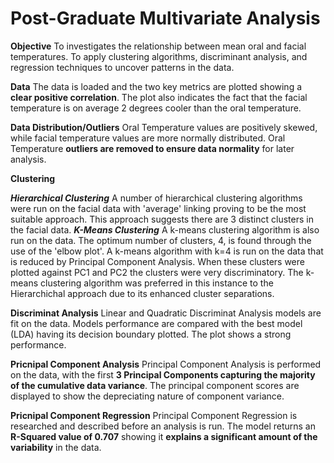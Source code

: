 # Post-Graduate Multivariate Analysis

**Objective**
To investigates the relationship between mean oral and facial temperatures. 
To apply clustering algorithms, discriminant analysis, and regression techniques to uncover patterns in the data.

**Data**
The data is loaded and the two key metrics are plotted showing a **clear positive correlation**. 
The plot also indicates the fact that the facial temperature is on average 2 degrees cooler than the oral temperature.

**Data Distribution/Outliers**
Oral Temperature values are positively skewed, while facial temperature values are more normally distributed. 
Oral Temperature **outliers are removed to ensure data normality** for later analysis.

**Clustering**

***Hierarchical Clustering***
A number of hierarchical clustering algorithms were run on the facial data with 'average' linking proving to be the most suitable approach. This approach suggests there are 3 distinct clusters in the facial data. 
***K-Means Clustering***
A k-means clustering algorithm is also run on the data. The optimum number of clusters, 4, is found through the use of the 'elbow plot'. A k-means algorithm with k=4 is run on the data that is reduced by Principal Component Analysis. When these clusters were plotted against PC1 and PC2 the clusters were very discriminatory. The k-means clustering algorithm was preferred in this instance to the Hierarchichal approach due to its enhanced cluster separations.

**Discriminat Analysis**
Linear and Quadratic Discriminat Analysis models are fit on the data. Models performance are compared with the best model (LDA) having its decision boundary plotted. The plot shows a strong performance.

**Pricnipal Component Analysis**
Principal Component Analysis is performed on the data, with the first **3 Principal Components capturing the majority of the cumulative data variance**. The principal component scores are displayed to show the depreciating nature of component variance. 

**Pricnipal Component Regression**
Principal Component Regression is researched and described before an analysis is run. The model returns an **R-Squared value of 0.707** showing it **explains a significant amount of the variability** in the data. 
